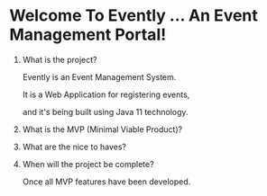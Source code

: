 # Welcome To Evently ... An Event Management Portal!

1. What is the project?

    Evently is an Event Management System. 
    
    It is a Web Application for registering events,
    
    and it's being built using Java 11 technology.

2. What is the MVP (Minimal Viable Product)?


3. What are the nice to haves?


4. When will the project be complete?
    
    Once all MVP features have been developed.

